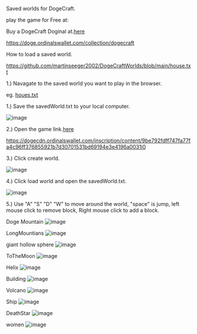 Saved worlds for DogeCraft.

play the game for Free at: 

Buy a DogeCraft Doginal at.[here]([URL](https://dogecdn.ordinalswallet.com/inscription/content/9be792fdff747fa77fa4c96ff376855921b7d30701531bd69194e3e4196a0031i0))

https://doge.ordinalswallet.com/collection/dogecraft

How to load a saved world.

https://github.com/martinseeger2002/DogeCraftWorlds/blob/main/house.txt

1.) Navagate to the saved world you want to play in the browser.

eg. [houes.txt](https://github.com/martinseeger2002/DogeCraftWorlds/blob/main/house.txt)

1.) Save the savedWorld.txt to your local computer.

![image](https://github.com/user-attachments/assets/bd083968-f706-4657-95d9-bef3f4f21049)

2.) Open the game link.[here](https://dogecdn.ordinalswallet.com/inscription/content/9be792fdff747fa77fa4c96ff376855921b7d30701531bd69194e3e4196a0031i0)

https://dogecdn.ordinalswallet.com/inscription/content/9be792fdff747fa77fa4c96ff376855921b7d30701531bd69194e3e4196a0031i0

3.) Click create world.

![image](https://github.com/user-attachments/assets/fc0adaaf-9314-4159-8c06-ff37eed9de97)

4.) Click load world and open the savedWorld.txt.

![image](https://github.com/user-attachments/assets/67e1db33-7a5f-4b28-82ad-a03a38be1529)

5.) Use "A" "S" "D" "W" to move around the world, "space" is jump, left mouse click to remove block, Right mouse click to add a block. 

Doge Mountain 
![image](https://github.com/user-attachments/assets/08f7d349-261c-432d-a196-03047a254e5e)

LongMountians
![image](https://github.com/user-attachments/assets/e6d5d267-93c2-422a-ab46-1887deb3d6ce)

giant hollow sphere
![image](https://github.com/user-attachments/assets/a11a5932-e80d-4a6b-b5d4-bcf3563e407d)

ToTheMoon
![image](https://github.com/user-attachments/assets/353303b4-6248-47e7-a00e-7550383729e1)

Helix
![image](https://github.com/user-attachments/assets/e2620677-c53b-41fb-99fd-7f6654952e1a)

Building
![image](https://github.com/user-attachments/assets/ccc5422f-7fbe-4627-b147-b11b974bff27)

Volcano
![image](https://github.com/user-attachments/assets/beda4a61-0d2f-4cfe-a668-a5537fe4a772)

Ship
![image](https://github.com/user-attachments/assets/a3557935-2aef-44fe-8dd8-d329ae231060)

DeathStar
![image](https://github.com/user-attachments/assets/b246634f-12bd-4e42-b594-4fe1c8cab335)

women
![image](https://github.com/user-attachments/assets/b9bc0be0-d89b-4fc7-b330-47f2b430b021)
